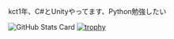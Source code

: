 kct1年、C#とUnityやってます、Python勉強したい

![GitHub Stats Card](https://github-readme-stats.vercel.app/api?username=PolyChromaticLithic&count_private=true&theme=onedark)
[![trophy](https://github-profile-trophy.vercel.app/?username=PolyChromaticLithic&theme=onedark)](https://github.com/ryo-ma/github-profile-trophy)

